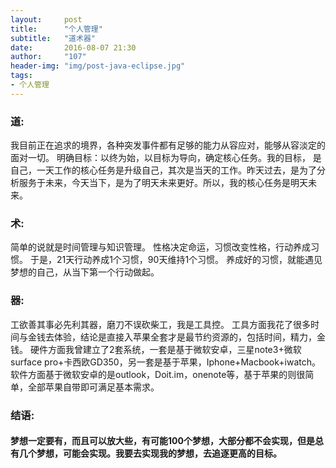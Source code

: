 ```yaml
---
layout:     post
title:      "个人管理"
subtitle:   "道术器"
date:       2016-08-07 21:30
author:     "107"
header-img: "img/post-java-eclipse.jpg"
tags:
- 个人管理
---
```


### 道:

我目前正在追求的境界，各种突发事件都有足够的能力从容应对，能够从容淡定的面对一切。
明确目标：以终为始，以目标为导向，确定核心任务。我的目标， 是自己，一天工作的核心任务是升级自己，其次是当天的工作。昨天过去，是为了分析服务于未来，今天当下，是为了明天未来更好。所以，我的核心任务是明天未来。

### 术:

简单的说就是时间管理与知识管理。
性格决定命运，习惯改变性格，行动养成习惯。
于是，21天行动养成1个习惯，90天维持1个习惯。
养成好的习惯，就能遇见梦想的自己，从当下第一个行动做起。

### 器:

工欲善其事必先利其器，磨刀不误砍柴工，我是工具控。
工具方面我花了很多时间与金钱去体验，结论是直接入苹果全套才是最节约资源的，包括时间，精力，金钱。
硬件方面我曾建立了2套系统，一套是基于微软安卓，三星note3+微软surface pro+卡西欧GD350，另一套是基于苹果，Iphone+Macbook+iwatch。
软件方面基于微软安卓的是outlook，Doit.im，onenote等，基于苹果的则很简单，全部苹果自带即可满足基本需求。

### 结语:

#### 梦想一定要有，而且可以放大些，有可能100个梦想，大部分都不会实现，但是总有几个梦想，可能会实现。我要去实现我的梦想，去追逐更高的目标。

